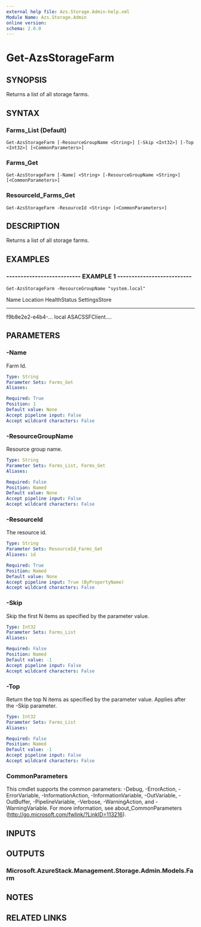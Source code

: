 ```yaml
---
external help file: Azs.Storage.Admin-help.xml
Module Name: Azs.Storage.Admin
online version: 
schema: 2.0.0
---
```


# Get-AzsStorageFarm

## SYNOPSIS
Returns a list of all storage farms.

## SYNTAX

### Farms_List (Default)
```
Get-AzsStorageFarm [-ResourceGroupName <String>] [-Skip <Int32>] [-Top <Int32>] [<CommonParameters>]
```

### Farms_Get
```
Get-AzsStorageFarm [-Name] <String> [-ResourceGroupName <String>] [<CommonParameters>]
```

### ResourceId_Farms_Get
```
Get-AzsStorageFarm -ResourceId <String> [<CommonParameters>]
```

## DESCRIPTION
Returns a list of all storage farms.

## EXAMPLES

### -------------------------- EXAMPLE 1 --------------------------
```
Get-AzsStorageFarm -ResourceGroupName "system.local"
```

Name              Location          HealthStatus      SettingsStore
----              --------          ------------      -------------
f9b8e2e2-e4b4-...
local                               ASACSSFClient....

## PARAMETERS

### -Name
Farm Id.

```yaml
Type: String
Parameter Sets: Farms_Get
Aliases: 

Required: True
Position: 1
Default value: None
Accept pipeline input: False
Accept wildcard characters: False
```

### -ResourceGroupName
Resource group name.

```yaml
Type: String
Parameter Sets: Farms_List, Farms_Get
Aliases: 

Required: False
Position: Named
Default value: None
Accept pipeline input: False
Accept wildcard characters: False
```

### -ResourceId
The resource id.

```yaml
Type: String
Parameter Sets: ResourceId_Farms_Get
Aliases: id

Required: True
Position: Named
Default value: None
Accept pipeline input: True (ByPropertyName)
Accept wildcard characters: False
```

### -Skip
Skip the first N items as specified by the parameter value.

```yaml
Type: Int32
Parameter Sets: Farms_List
Aliases: 

Required: False
Position: Named
Default value: -1
Accept pipeline input: False
Accept wildcard characters: False
```

### -Top
Return the top N items as specified by the parameter value.
Applies after the -Skip parameter.

```yaml
Type: Int32
Parameter Sets: Farms_List
Aliases: 

Required: False
Position: Named
Default value: -1
Accept pipeline input: False
Accept wildcard characters: False
```

### CommonParameters
This cmdlet supports the common parameters: -Debug, -ErrorAction, -ErrorVariable, -InformationAction, -InformationVariable, -OutVariable, -OutBuffer, -PipelineVariable, -Verbose, -WarningAction, and -WarningVariable. For more information, see about_CommonParameters (http://go.microsoft.com/fwlink/?LinkID=113216).

## INPUTS

## OUTPUTS

### Microsoft.AzureStack.Management.Storage.Admin.Models.Farm

## NOTES

## RELATED LINKS


